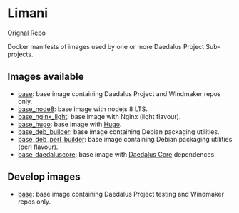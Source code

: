 # Limani

[Orignal Repo](https://git.daedalus-project.io/docker/Limani)

Docker manifests of images used by one or more Daedalus Project Sub-projects.

## Images available

* [base](/base): base image containing Daedalus Project and Windmaker repos only.
* [base_node8](/base_node8): base image with nodejs 8 LTS.
* [base_nginx_light](/base_nginx_light): base image with Nginx (light flavour).
* [base_hugo](/base_hugo): base image with [Hugo](https://gohugo.io/).
* [base_deb_builder](/base_deb_builder): base image containing Debian packaging utilities.
* [base_deb_perl_builder](/base_deb_perl_builder): base image containing Debian packaging utilities (perl flavour).
* [base_daedaluscore](/base_daedaluscore): base image with [Daedalus Core](https://git.daedalus-project.io/daedalusproject/Daedalus-Core) dependences.

## Develop images

* [base](/base_develop): base image containing Daedalus Project testing and Windmaker repos only.
